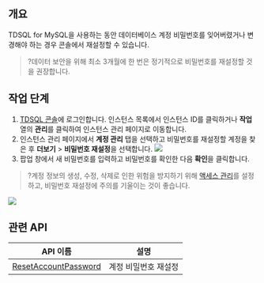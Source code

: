 ## 개요
TDSQL for MySQL을 사용하는 동안 데이터베이스 계정 비밀번호를 잊어버렸거나 변경해야 하는 경우 콘솔에서 재설정할 수 있습니다.

>?데이터 보안을 위해 최소 3개월에 한 번은 정기적으로 비밀번호를 재설정할 것을 권장합니다.

## 작업 단계
1. [TDSQL 콘솔](https://console.cloud.tencent.com/tdsqld/instance-tdmysql)에 로그인합니다. 인스턴스 목록에서 인스턴스 ID를 클릭하거나 **작업** 열의 **관리**를 클릭하여 인스턴스 관리 페이지로 이동합니다.
2. 인스턴스 관리 페이지에서 **계정 관리** 탭을 선택하고 비밀번호를 재설정할 계정을 찾은 후 **더보기** > **비밀번호 재설정**을 선택합니다.
![](https://staticintl.cloudcachetci.com/yehe/backend-news/yk5M998_11.png)
3. 팝업 창에서 새 비밀번호를 입력하고 비밀번호를 확인한 다음 **확인**을 클릭합니다.
>?계정 정보의 생성, 수정, 삭제로 인한 위험을 방지하기 위해 [액세스 관리](https://intl.cloud.tencent.com/document/product/1042/33343)를 설정하고, 비밀번호 재설정에 주의를 기울이는 것이 좋습니다.
>
![](https://staticintl.cloudcachetci.com/yehe/backend-news/z4ky065_12.png)

## 관련 API

| API 이름                                                      | 설명     |
| ------------------------------------------------------------ | ------------ |
| [ResetAccountPassword](https://intl.cloud.tencent.com/document/product/1042/34430) | 계정 비밀번호 재설정 |

